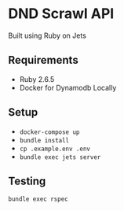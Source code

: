 # DND Scrawl API

Built using Ruby on Jets

## Requirements

- Ruby 2.6.5
- Docker for Dynamodb Locally

## Setup

- `docker-compose up`
- `bundle install`
- `cp .example.env .env`
- `bundle exec jets server`

## Testing

`bundle exec rspec`
